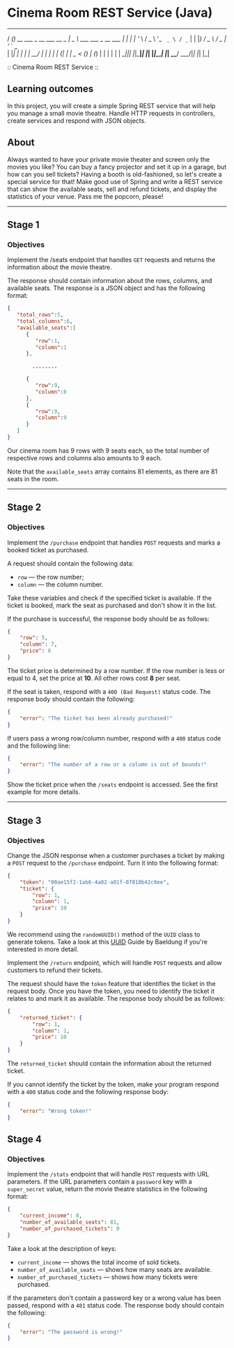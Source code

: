 # Cinema Room REST Service (Java)

   ____ _                              ____
  / ___(_)_ __   ___ _ __ ___   __ _  |  _ \ ___   ___  _ __ ___
 | |   | | '_ \ / _ \ '_ ` _ \ / _` | | |_) / _ \ / _ \| '_ ` _ \
 | |___| | | | |  __/ | | | | | (_| | |  _ < (_) | (_) | | | | | |
  \____|_|_| |_|\___|_| |_| |_|\__,_| |_| \_\___/ \___/|_| |_| |_|

 :: Cinema Room REST Service ::

##  Learning outcomes
In this project, you will create a simple Spring REST service that will help you manage a small movie theatre. Handle HTTP requests in controllers, create services and respond with JSON objects.

## About
Always wanted to have your private movie theater and screen only the movies you like? You can buy a fancy projector and set it up in a garage, but how can you sell tickets? Having a booth is old-fashioned, so let's create a special service for that! Make good use of Spring and write a REST service that can show the available seats, sell and refund tickets, and display the statistics of your venue. Pass me the popcorn, please!

---

## Stage 1
### Objectives

Implement the /seats endpoint that handles `GET` requests and returns the information about the movie theatre.

The response should contain information about the rows, columns, and available seats. The response is a JSON object and has the following format:

``` json
{
   "total_rows":5,
   "total_columns":6,
   "available_seats":[
      {
         "row":1,
         "column":1
      },

        ........

      {
         "row":9,
         "column":8
      },
      {
         "row":9,
         "column":9
      }
   ]
}
```

Our cinema room has 9 rows with 9 seats each, so the total number of respective rows and columns also amounts to 9 each.

Note that the `available_seats` array contains 81 elements, as there are 81 seats in the room.

---

## Stage 2
### Objectives

Implement the `/purchase` endpoint that handles `POST` requests and marks a booked ticket as purchased.

A request should contain the following data:

- `row` — the row number;
- `column` — the column number.

Take these variables and check if the specified ticket is available. If the ticket is booked, mark the seat as purchased and don't show it in the list.

If the purchase is successful, the response body should be as follows:

```json
{
    "row": 5,
    "column": 7,
    "price": 8
}
```

The ticket price is determined by a row number. If the row number is less or equal to 4, set the price at **10**. All other rows cost **8** per seat.

If the seat is taken, respond with a `400 (Bad Request)` status code. The response body should contain the following:

```json
{
    "error": "The ticket has been already purchased!"
}
```

If users pass a wrong row/column number, respond with a `400` status code and the following line:

```json
{
    "error": "The number of a row or a column is out of bounds!"
}
```

Show the ticket price when the `/seats` endpoint is accessed. See the first example for more details.

---

## Stage 3
### Objectives

Change the JSON response when a customer purchases a ticket by making a `POST` request to the `/purchase` endpoint. Turn it into the following format:

```json
{
    "token": "00ae15f2-1ab6-4a02-a01f-07810b42c0ee",
    "ticket": {
        "row": 1,
        "column": 1,
        "price": 10
    }
}
```

We recommend using the `randomUUID()` method of the `UUID` class to generate tokens. Take a look at this [UUID](https://www.baeldung.com/java-uuid) Guide by Baeldung if you're interested in more detail.

Implement the `/return` endpoint, which will handle `POST` requests and allow customers to refund their tickets.

The request should have the `token` feature that identifies the ticket in the request body. Once you have the token, you need to identify the ticket it relates to and mark it as available. The response body should be as follows:

```json
{
    "returned_ticket": {
        "row": 1,
        "column": 1,
        "price": 10
    }
}
```

The `returned_ticket` should contain the information about the returned ticket.

If you cannot identify the ticket by the token, make your program respond with a `400` status code and the following response body:

```json
{
    "error": "Wrong token!"
}
```

## Stage 4
### Objectives

Implement the `/stats` endpoint that will handle `POST` requests with URL parameters. If the URL parameters contain a `password` key with a `super_secret` value, return the movie theatre statistics in the following format:

```json
{
    "current_income": 0,
    "number_of_available_seats": 81,
    "number_of_purchased_tickets": 0
}
```

Take a look at the description of keys:

- `current_income` — shows the total income of sold tickets.
- `number_of_available_seats` — shows how many seats are available.
- `number_of_purchased_tickets` — shows how many tickets were purchased.

If the parameters don't contain a password key or a wrong value has been passed, respond with a `401` status code. The response body should contain the following:

```json
{
    "error": "The password is wrong!"
}
```
